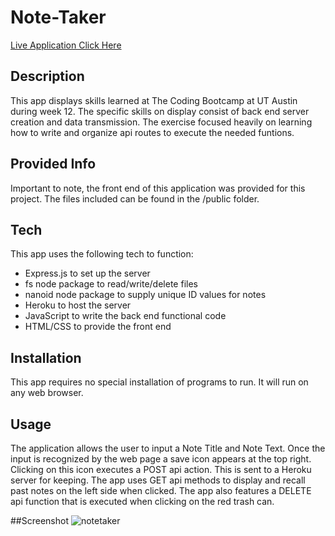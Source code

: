 # Note-Taker
[Live Application Click Here](https://secure-springs-07761.herokuapp.com/)

## Description

This app displays skills learned at The Coding Bootcamp at UT Austin during week 12. The specific skills on display consist of back end server creation and data transmission. The exercise focused heavily on learning how to write and organize api routes to execute the needed funtions. 

## Provided Info
Important to note, the front end of this application was provided for this project. The files included can be found in the /public folder.

## Tech
This app uses the following tech to function:
* Express.js to set up the server
* fs node package to read/write/delete files
* nanoid node package to supply unique ID values for notes
* Heroku to host the server
* JavaScript to write the back end functional code
* HTML/CSS to provide the front end
  
## Installation

This app requires no special installation of programs to run. It will run on any web browser.

## Usage

The application allows the user to input a Note Title and Note Text. Once the input is recognized by the web page a save icon appears at the top right. Clicking on this icon executes a POST api action. This is sent to a Heroku server for keeping. The app uses GET api methods to display and recall past notes on the left side when clicked. The app also features a DELETE api function that is executed when clicking on the red trash can.
  
##Screenshot
![notetaker](https://user-images.githubusercontent.com/92648393/151733989-6211b329-0807-4919-8627-597f0a69cab7.PNG)

